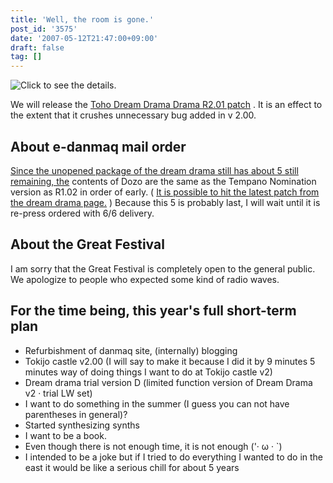 ```yaml
---
title: 'Well, the room is gone.'
post_id: '3575'
date: '2007-05-12T21:47:00+09:00'
draft: false
tag: []
---
```


![Click to see the details.](https://danmaq.com/!/thC/thC_SS13.jpg)

We will release the [Toho Dream Drama Drama R2.01 patch](/!/thC/) . It is an effect to the extent that it crushes unnecessary bug added in v 2.00.

## About e-danmaq mail order

[Since the unopened package of the dream drama still has about 5 still remaining, the](https://www1n.sppd.ne.jp/danmaq.com/e-danmaq/index.cgi?type=cat&no=00001000001&sort=&begin=) contents of Dozo are the same as the Tempano Nomination version as R1.02 in order of early. ( [It is possible to hit the latest patch from the dream drama page.](/!/thC/) ) Because this 5 is probably last, I will wait until it is re-press ordered with 6/6 delivery.

## About the Great Festival

I am sorry that the Great Festival is completely open to the general public. We apologize to people who expected some kind of radio waves.

## For the time being, this year's full short-term plan

*   Refurbishment of danmaq site, (internally) blogging
*   Tokijo castle v2.00 (I will say to make it because I did it by 9 minutes 5 minutes way of doing things I want to do at Tokijo castle v2)
*   Dream drama trial version D (limited function version of Dream Drama v2 · trial LW set)
*   I want to do something in the summer (I guess you can not have parentheses in general)?
*   Started synthesizing synths
*   I want to be a book.
*   Even though there is not enough time, it is not enough ('· ω · `)
*   I intended to be a joke but if I tried to do everything I wanted to do in the east it would be like a serious chill for about 5 years